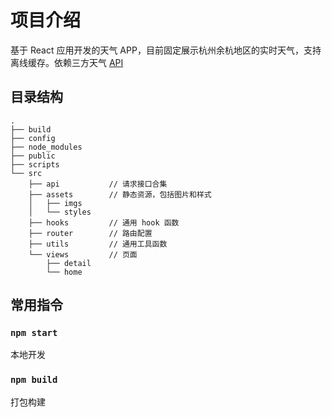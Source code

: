 # 项目介绍

基于 React 应用开发的天气 APP，目前固定展示杭州余杭地区的实时天气，支持离线缓存。依赖三方天气 [API](https://dev.qweather.com/docs/api/)

## 目录结构

```
.
├── build
├── config
├── node_modules
├── public
├── scripts
└── src
    ├── api           // 请求接口合集
    ├── assets        // 静态资源，包括图片和样式
    │   ├── imgs
    │   └── styles
    ├── hooks         // 通用 hook 函数
    ├── router        // 路由配置
    ├── utils         // 通用工具函数
    └── views         // 页面
        ├── detail
        └── home
```
## 常用指令

### `npm start`

本地开发

### `npm build`

打包构建

